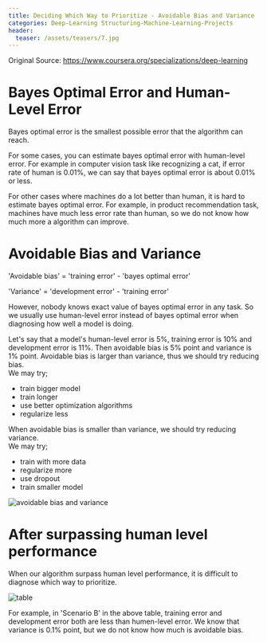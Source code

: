 ```yaml
---
title: Deciding Which Way to Prioritize - Avoidable Bias and Variance
categories: Deep-Learning Structuring-Machine-Learning-Projects
header:
  teaser: /assets/teasers/7.jpg
---
```




Original Source: https://www.coursera.org/specializations/deep-learning



# Bayes Optimal Error and Human-Level Error

Bayes optimal error is the smallest possible error that the algorithm can reach.

For some cases, you can estimate bayes optimal error with human-level error. For example in computer vision task like recognizing a cat, if error rate of human is 0.01%, we can say that bayes optimal error is about 0.01% or less.

For other cases where machines do a lot better than human, it is hard to estimate bayes optimal error. For example, in product recommendation task, machines have much less error rate than human, so we do not know how much more a algorithm can improve.


# Avoidable Bias and Variance

'Avoidable bias' = 'training error' - 'bayes optimal error'

'Variance' = 'development error' - 'training error'

However, nobody knows exact value of bayes optimal error in any task. So we usually use human-level error instead of bayes optimal error when diagnosing how well a model is doing.

Let's say that a model's human-level error is 5%, training error is 10% and development error is 11%. Then avoidable bias is 5% point and variance is 1% point. Avoidable bias is larger than variance, thus we should try reducing bias. <br>
We may try;
* train bigger model
* train longer
* use better optimization algorithms
* regularize less

When avoidable bias is smaller than variance, we should try reducing variance.<br>
We may try;
* train with more data
* regularize more
* use dropout
* train smaller model

![avoidable bias and variance](https://lh3.googleusercontent.com/ekDffdXo6qXVDy-7ojVCJVTvg2YNlQJAUKMj0mDbQkbhBnjpKWHVkHH1YNc_avMU4465XQapv2_fOGCY_qj_cHG7HIF1jhtPMv1JEfmE5cW9wiZG-xp10SbX3SVnPggRt5-g9NjSLA=w2400)

# After surpassing human level performance

When our algorithm surpass human level performance, it is difficult to diagnose which way to prioritize.

![table](https://lh3.googleusercontent.com/2mPxZpxmvWXXq__xsntjt9BB_GSMVzNr3d_DX4ez3JpcelhExz7rjZ0ZK9D-3_c3eiEK1BY-ag5eo3DZ_ZsH6q80csiy6aCvk77E4IncqDx1jYfj3R5XQa4rPsqPDianfhfAk-Hl4A=w2400)

For example, in 'Scenario B' in the above table, training error and development error both are less than humen-level error. We know that variance is 0.1% point, but we do not know how much is avoidable bias.
